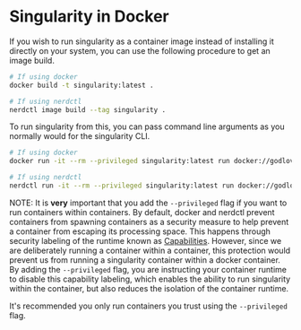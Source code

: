 
# Singularity in Docker

If you wish to run singularity as a container image instead of installing it directly on your system, you can use the following procedure to get an image build.

```bash
# If using docker
docker build -t singularity:latest .

# If using nerdctl
nerdctl image build --tag singularity .
```

To run singularity from this, you can pass command line arguments as you normally would for the singularity CLI.

```bash
# If using docker
docker run -it --rm --privileged singularity:latest run docker://godlovedc/lolcow

# If using nerdctl
nerdctl run -it --rm --privileged singularity:latest run docker://godlovedc/lolcow
```

NOTE: It is **very** important that you add the `--privileged` flag if you want to run containers within containers.
By default, docker and nerdctl prevent containers from spawning containers as a security measure to help prevent a container from escaping its processing space.
This happens through security labeling of the runtime known as [Capabilities](https://linux-audit.com/linux-capabilities-101/).
However, since we are deliberately running a container within a container, this protection would prevent us from running a singularity container within a docker container.
By adding the `--privileged` flag, you are instructing your container runtime to disable this capability labeling, which enables the ability to run singularity within the container, but also reduces the isolation of the container runtime.

It's recommended you only run containers you trust using the `--privileged` flag.
